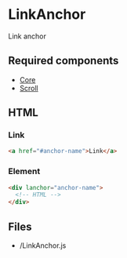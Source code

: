 # LinkAnchor

Link anchor

## Required components

* [Core](https://github.com/WanSpi/SiteComponents/tree/main/Components/Core)
* [Scroll](https://github.com/WanSpi/SiteComponents/tree/main/Components/Scroll)

## HTML

### Link

```html
<a href="#anchor-name">Link</a>
```

### Element

```html
<div lanchor="anchor-name">
  <!-- HTML -->
</div>
```

## Files

* /LinkAnchor.js